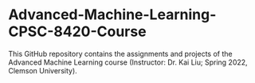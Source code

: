 # Advanced-Machine-Learning-CPSC-8420-Course
This GitHub repository contains the assignments and projects of the Advanced Machine Learning course (Instructor: Dr. Kai Liu; Spring 2022, Clemson University).
